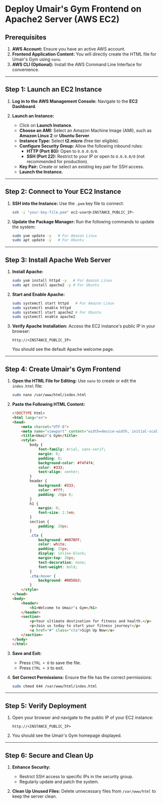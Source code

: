 # Deploy Umair's Gym Frontend on Apache2 Server (AWS EC2)

## Prerequisites

1. **AWS Account:** Ensure you have an active AWS account.
2. **Frontend Application Content:** You will directly create the HTML file for Umair's Gym using `nano`.
3. **AWS CLI (Optional):** Install the AWS Command Line Interface for convenience.

---

## Step 1: Launch an EC2 Instance

1. **Log in to the AWS Management Console:**
   Navigate to the **EC2 Dashboard**.

2. **Launch an Instance:**
   - Click on **Launch Instance**.
   - **Choose an AMI:** Select an Amazon Machine Image (AMI), such as **Amazon Linux 2** or **Ubuntu Server**.
   - **Instance Type:** Select **t2.micro** (free tier eligible).
   - **Configure Security Group:** Allow the following inbound rules:
     - **HTTP (Port 80):** Open to `0.0.0.0/0`.
     - **SSH (Port 22):** Restrict to your IP or open to `0.0.0.0/0` (not recommended for production).
   - **Key Pair:** Create or select an existing key pair for SSH access.
   - **Launch the Instance.**

---

## Step 2: Connect to Your EC2 Instance

1. **SSH into the Instance:**
   Use the `.pem` key file to connect:
   ```bash
   ssh -i "your-key-file.pem" ec2-user@<INSTANCE_PUBLIC_IP>
   ```

2. **Update the Package Manager:**
   Run the following commands to update the system:
   ```bash
   sudo yum update -y   # For Amazon Linux
   sudo apt update -y   # For Ubuntu
   ```

---

## Step 3: Install Apache Web Server

1. **Install Apache:**
   ```bash
   sudo yum install httpd -y   # For Amazon Linux
   sudo apt install apache2 -y # For Ubuntu
   ```

2. **Start and Enable Apache:**
   ```bash
   sudo systemctl start httpd   # For Amazon Linux
   sudo systemctl enable httpd
   sudo systemctl start apache2 # For Ubuntu
   sudo systemctl enable apache2
   ```

3. **Verify Apache Installation:**
   Access the EC2 instance's public IP in your browser:
   ```
   http://<INSTANCE_PUBLIC_IP>
   ```
   You should see the default Apache welcome page.

---

## Step 4: Create Umair's Gym Frontend

1. **Open the HTML File for Editing:**
   Use `nano` to create or edit the `index.html` file:
   ```bash
   sudo nano /var/www/html/index.html
   ```

2. **Paste the Following HTML Content:**
   ```html
   <!DOCTYPE html>
   <html lang="en">
   <head>
       <meta charset="UTF-8">
       <meta name="viewport" content="width=device-width, initial-scale=1.0">
       <title>Umair's Gym</title>
       <style>
           body {
               font-family: Arial, sans-serif;
               margin: 0;
               padding: 0;
               background-color: #f4f4f4;
               color: #333;
               text-align: center;
           }
           header {
               background: #333;
               color: #fff;
               padding: 20px 0;
           }
           h1 {
               margin: 0;
               font-size: 2.5em;
           }
           section {
               padding: 20px;
           }
           .cta {
               background: #007BFF;
               color: white;
               padding: 15px;
               display: inline-block;
               margin-top: 20px;
               text-decoration: none;
               font-weight: bold;
           }
           .cta:hover {
               background: #0056b3;
           }
       </style>
   </head>
   <body>
       <header>
           <h1>Welcome to Umair's Gym</h1>
       </header>
       <section>
           <p>Your ultimate destination for fitness and health.</p>
           <p>Join us today to start your fitness journey!</p>
           <a href="#" class="cta">Sign Up Now</a>
       </section>
   </body>
   </html>
   ```

3. **Save and Exit:**
   - Press `CTRL + O` to save the file.
   - Press `CTRL + X` to exit.

4. **Set Correct Permissions:**
   Ensure the file has the correct permissions:
   ```bash
   sudo chmod 644 /var/www/html/index.html
   ```

---

## Step 5: Verify Deployment

1. Open your browser and navigate to the public IP of your EC2 instance:
   ```
   http://<INSTANCE_PUBLIC_IP>
   ```

2. You should see the Umair's Gym homepage displayed.

---

## Step 6: Secure and Clean Up

1. **Enhance Security:**
   - Restrict SSH access to specific IPs in the security group.
   - Regularly update and patch the system.

2. **Clean Up Unused Files:**
   Delete unnecessary files from `/var/www/html` to keep the server clean.
